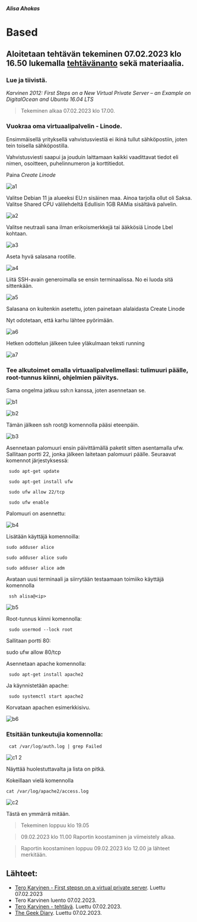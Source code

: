 ##### Alisa Ahokas

# Based													

## Aloitetaan tehtävän tekeminen 07.02.2023 klo 16.50 lukemalla [tehtävänanto](https://terokarvinen.com/2023/linux-palvelimet-2023-alkukevat/) sekä materiaalia.

### Lue ja tiivistä.

*Karvinen 2012: First Steps on a New Virtual Private Server – an Example on DigitalOcean and Ubuntu 16.04 LTS*


> Tekeminen alkaa 07.02.2023 klo 17.00.


### Vuokraa oma virtuaalipalvelin - Linode. 


Ensimmäisellä yrityksellä vahvistusviestiä ei ikinä tullut sähköpostiin, joten tein toisella sähköpostilla.

Vahvistusviesti saapui ja jouduin laittamaan kaikki vaadittavat tiedot eli nimen, osoitteen, puhelinnumeron ja korttitiedot.

Paina *Create Linode*


![a1](https://user-images.githubusercontent.com/112398757/217768417-db58ef36-4a34-437a-9af4-99243f863e50.JPG)



Valitse Debian 11 ja alueeksi EU:n sisäinen maa. Ainoa tarjolla ollut oli Saksa. Valitse Shared CPU välilehdeltä Edullisin 1GB RAMia sisältävä palvelin.


![a2](https://user-images.githubusercontent.com/112398757/217768593-f1ff388e-e004-4802-baa9-3adfce45a46a.JPG)



Valitse neutraali sana ilman erikoismerkkejä tai ääkkösiä Linode Lbel kohtaan.


![a3](https://user-images.githubusercontent.com/112398757/217768861-f8542581-92af-4bb4-b293-b776fb6fdd79.JPG)



Aseta hyvä salasana rootille.


![a4](https://user-images.githubusercontent.com/112398757/217768928-ec6cb154-c3d1-43c8-b55b-27aebe1e36c3.JPG)



Liitä SSH-avain generoimalla se ensin terminaalissa. No ei luoda sitä sittenkään.


![a5](https://user-images.githubusercontent.com/112398757/217768969-25eb7d02-6450-4c57-ad00-a7614399137a.JPG)



Salasana on kuitenkin asetettu, joten painetaan alalaidasta Create Linode

Nyt odotetaan, että karhu lähtee pyörimään.


![a6](https://user-images.githubusercontent.com/112398757/217769111-0245d15c-7132-4c39-829c-77fb0533f201.JPG)



Hetken odottelun jälkeen tulee yläkulmaan teksti running


![a7](https://user-images.githubusercontent.com/112398757/217769258-4ea9fadd-42d8-41f7-8137-b0f0607b27de.JPG)



### Tee alkutoimet omalla virtuaalipalvelimellasi: tulimuuri päälle, root-tunnus kiinni, ohjelmien päivitys.


Sama ongelma jatkuu ssh:n kanssa, joten asennetaan se.


![b1](https://user-images.githubusercontent.com/112398757/217769730-e78745ca-03d9-45bf-a092-cb74e98f5b80.JPG)


![b2](https://user-images.githubusercontent.com/112398757/217769805-2405b549-d137-44a8-a28c-faad14abd44a.JPG)



Tämän jälkeen ssh root@<ip> komennolla pääsi eteenpäin.

 
![b3](https://user-images.githubusercontent.com/112398757/217769882-ac27f2c3-aa8c-4fba-9c44-8000a81095f9.JPG)



Asennetaan palomuuri ensin päivittämällä paketit sitten asentamalla ufw. Sallitaan portti 22, jonka jälkeen laitetaan palomuuri päälle. Seuraavat komennot järjestyksessä:

     sudo apt-get update

     sudo apt-get install ufw

     sudo ufw allow 22/tcp

     sudo ufw enable

Palomuuri on asennettu:

 
![b4](https://user-images.githubusercontent.com/112398757/217770088-536dde1e-cf96-49b4-874b-3cd920d122b5.JPG)


Lisätään käyttäjä komennoilla:

    sudo adduser alice
 
    sudo adduser alice sudo

    sudo adduser alice adm

Avataan uusi terminaali ja siirrytään testaamaan toimiiko käyttäjä komennolla

     ssh alisa@<ip>
 

![b5](https://user-images.githubusercontent.com/112398757/217770672-7ff4830a-849c-4b9b-b821-e4da1e81ad56.JPG)

 

Root-tunnus kiinni komennolla:

     sudo usermod --lock root


Sallitaan portti 80:
 
   sudo ufw allow 80/tcp

Asennetaan apache komennolla:

     sudo apt-get install apache2

Ja käynnistetään apache:

     sudo systemctl start apache2

Korvataan apachen esimerkkisivu.

 
![b6](https://user-images.githubusercontent.com/112398757/217770761-60855f14-707e-4856-9d14-d70e5eed20aa.JPG)



 ### Etsitään tunkeutujia komennolla:
 

     cat /var/log/auth.log | grep Failed

 
![c1 2](https://user-images.githubusercontent.com/112398757/217771151-f38e51b3-0362-4b23-bcaf-fdb462522a42.JPG)

 

Näyttää huolestuttavalta ja lista on pitkä.


Kokeillaan vielä komennolla

    cat /var/log/apache2/access.log

![c2](https://user-images.githubusercontent.com/112398757/217771223-ef9ddb00-aaf7-46ab-af00-42ef0530f1c5.JPG)


Tästä en ymmärrä mitään.

> Tekeminen loppuu klo 19.05



> 09.02.2023 klo 11.00 Raportin koostaminen ja viimeistely alkaa.

>Raportin koostaminen loppuu 09.02.2023 klo 12.00 ja lähteet merkitään.


## Lähteet:

- [Tero Karvinen - First stepsn on a virtual private server](https://terokarvinen.com/2017/first-steps-on-a-new-virtual-private-server-an-example-on-digitalocean/). Luettu 07.02.2023
- Tero Karvinen luento 07.02.2023.
- [Tero Karvinen - tehtävä](https://terokarvinen.com/2023/linux-palvelimet-2023-alkukevat/). Luettu 07.02.2023.
- [The Geek Diary](https://www.thegeekdiary.com/ssh-keygen-command-not-found/). Luettu 07.02.2023.
